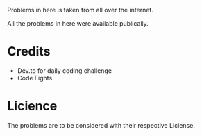 Problems in here is taken from all over the internet.

All the problems in here were available publically.

# Credits

- Dev.to for daily coding challenge
- Code Fights 


# Licience

The problems are to be considered with their respective Liciense.


